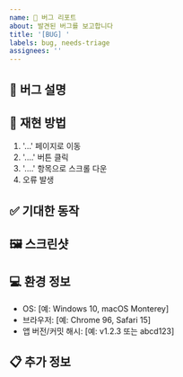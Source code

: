 ```yaml
---
name: 🐞 버그 리포트
about: 발견된 버그를 보고합니다
title: '[BUG] '
labels: bug, needs-triage
assignees: ''
---
```


## 📝 버그 설명
<!-- 버그에 대해 명확하고 간결하게 설명해주세요 -->

## 🔄 재현 방법
<!-- 버그를 재현하는 단계를 설명해주세요 -->
1. '...' 페이지로 이동
2. '....' 버튼 클릭
3. '....' 항목으로 스크롤 다운
4. 오류 발생

## ✅ 기대한 동작
<!-- 기대했던 정상적인 동작을 설명해주세요 -->

## 🖼️ 스크린샷
<!-- 해당하는 경우, 문제를 설명하는 데 도움이 되는 스크린샷을 추가해주세요 -->

## 💻 환경 정보
<!-- 버그가 발생한 환경 정보를 제공해주세요 -->
- OS: [예: Windows 10, macOS Monterey]
- 브라우저: [예: Chrome 96, Safari 15]
- 앱 버전/커밋 해시: [예: v1.2.3 또는 abcd123]

## 📋 추가 정보
<!-- 문제 해결에 도움이 될 만한 추가 정보나 맥락을 제공해주세요 --> 